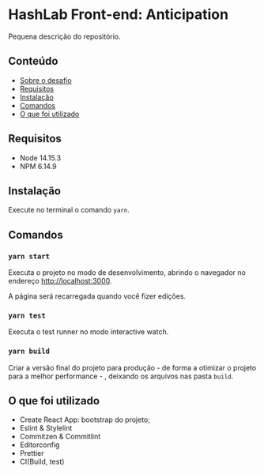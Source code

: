 HashLab Front-end: Anticipation
======================

Pequena descrição do repositório.

## Conteúdo

- [Sobre o desafio](./DESAFIO.md)
- [Requisitos](#requisitos)
- [Instalação](#instalação)
- [Comandos](#comandos)
- [O que foi utilizado](#o-que-foi-utilizado)

## Requisitos
- Node 14.15.3
- NPM 6.14.9

## Instalação
Execute no terminal o comando `yarn`.

## Comandos

### `yarn start`
Executa o projeto no modo de desenvolvimento, abrindo o navegador no endereço [http://localhost:3000](http://localhost:3000).

A página será recarregada quando você fizer edições.

### `yarn test`

Executa o test runner no modo interactive watch.

### `yarn build`

Criar a versão final do projeto para produção - de forma a otimizar o projeto para a melhor performance - , deixando os arquivos nas pasta `build`.

## O que foi utilizado

- Create React App: bootstrap do projeto;
- Eslint & Stylelint
- Commitzen & Commitlint
- Editorconfig
- Prettier
- CI(Build, test)
